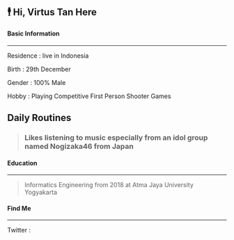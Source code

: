 ## 🕴 Hi, Virtus Tan Here




#### Basic Information
-------------
Residence : live in Indonesia

Birth : 29th December 

Gender : 100% Male

Hobby : Playing Competitive First Person Shooter Games



## Daily Routines
> ### Likes listening to music especially from an idol group named Nogizaka46 from Japan

#### Education
-------------

> Informatics Engineering from 2018 at Atma Jaya University Yogyakarta


#### Find Me
-------------

Twitter : 

